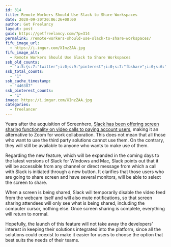 ```yaml
---
id: 314
title: Remote Workers Should Use Slack to Share Workspaces
date: 2020-09-20T20:06:26+00:00
author: Get Freelancy
layout: post
guid: https://getfreelancy.com/?p=314
permalink: /remote-workers-should-use-slack-to-share-workspaces/
fifu_image_url:
  - https://i.imgur.com/XInzZAA.jpg
fifu_image_alt:
  - Remote Workers Should Use Slack to Share Workspaces
ssb_old_counts:
  - 'a:5:{s:7:"twitter";i:0;s:9:"pinterest";i:0;s:7:"fbshare";i:0;s:6:"reddit";i:0;s:6:"tumblr";i:0;}'
ssb_total_counts:
  - "1"
ssb_cache_timestamp:
  - "446387"
ssb_pinterest_counts:
  - "1"
image: https://i.imgur.com/XInzZAA.jpg
categories:
  - freelancer
---
```

Years after the acquisition of Screenhero, [Slack has been offering screen sharing functionality on video calls to paying account users](https://slack.com/help/categories/200111606-Using-Slack#make-calls-share-your-screen), making it an alternative to Zoom for work collaboration. This does not mean that all those who want to use the third party solutions cannot use them. On the contrary, they will still be available to anyone who wants to make use of them.

Regarding the new feature, which will be expanded in the coming days to the latest versions of Slack for Windows and Mac, Slack points out that it will be accessible from any channel or direct message from which a call with Slack is initiated through a new button. It clarifies that those users who are going to share screen and have several monitors, will be able to select the screen to share.

When a screen is being shared, Slack will temporarily disable the video feed from the webcam itself and will also mute notifications, so that screen sharing attendees will only see what is being shared, including the computer cursor, nothing else. Once screen sharing is complete, everything will return to normal.

Hopefully, the launch of this feature will not take away the developers&#8217; interest in keeping their solutions integrated into the platform, since all the solutions could coexist to make it easier for users to choose the option that best suits the needs of their teams.